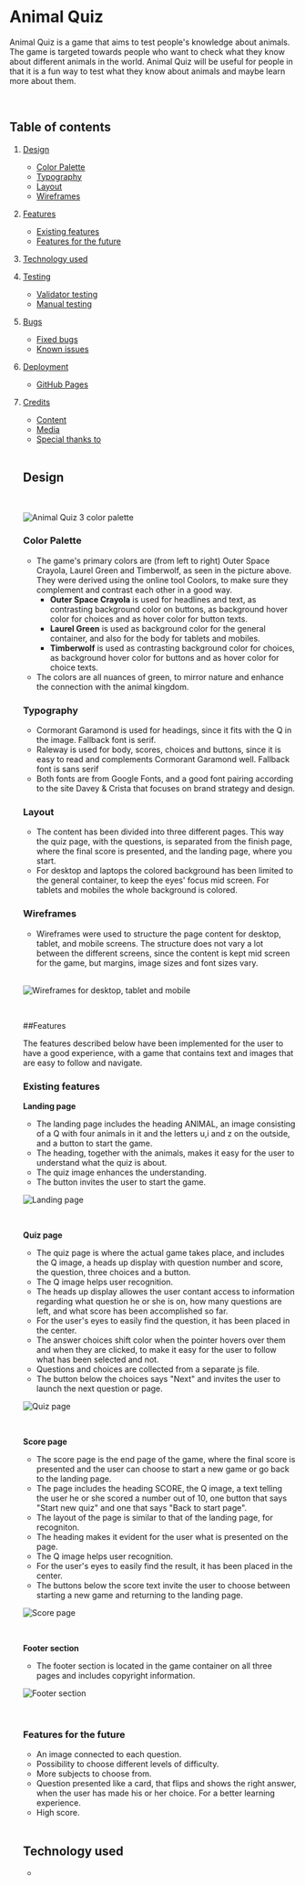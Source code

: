 # Animal Quiz

Animal Quiz is a game that aims to test people's knowledge about animals. The game is targeted towards people who want to check what they know about different animals in the world. Animal Quiz will be useful for people in that it is a fun way to test what they know about animals and maybe learn more about them.

<!-- A link to the live website can be found [here](https://mariechessler.github.io/a-quiz/index.html), and a link to the repository [here](https://github.com/MarieCHessler/a-quiz).

![Animal Quiz on different screen sizes](assets/images/aq-screens.webp) -->

<br>

## Table of contents
1. [Design](https://github.com/MarieCHessler/a-quiz#design)
    * [Color Palette](https://github.com/MarieCHessler/a-quiz#color-palette)
    * [Typography](https://github.com/MarieCHessler/a-quiz#typography)
    * [Layout](https://github.com/MarieCHessler/a-quiz#layout)
    * [Wireframes](https://github.com/MarieCHessler/a-quiz#wireframes)

2. [Features](https://github.com/MarieCHessler/a-quiz#features)
    * [Existing features](https://github.com/MarieCHessler/a-quiz#existing-features)
    * [Features for the future](https://github.com/MarieCHessler/a-quiz#features-for-the-future)

3. [Technology used](https://github.com/MarieCHessler/a-quiz#technology-used)

4. [Testing](https://github.com/MarieCHessler/a-quiz#testing)
    * [Validator testing](https://github.com/MarieCHessler/a-quiz#validator-testing)
    * [Manual testing](https://github.com/MarieCHessler/a-quiz#manual-testing)

5. [Bugs](https://github.com/MarieCHessler/a-quiz#bugs)
    * [Fixed bugs](https://github.com/MarieCHessler/a-quiz#fixed-bugs)
    * [Known issues](https://github.com/MarieCHessler/a-quiz#known-issues)

6. [Deployment](https://github.com/MarieCHessler/a-quiz#deployment)
    * [GitHub Pages](https://github.com/MarieCHessler/a-quiz#github-pages)

7. [Credits](https://github.com/MarieCHessler/a-quiz#credits)
    * [Content](https://github.com/MarieCHessler/a-quiz#content)
    * [Media](https://github.com/MarieCHessler/a-quiz#media)
    * [Special thanks to](https://github.com/MarieCHessler/a-quiz#special-thanks-to)

    <br>

    ## Design

    <br>

    ![Animal Quiz 3 color palette](assets/images/aq-3-color-palette.webp)

    ### Color Palette

    * The game's primary colors are (from left to right) Outer Space Crayola, Laurel Green and Timberwolf, as seen in the picture above. They were derived using the online tool Coolors, to make sure they complement and contrast each other in a good way.
      * **Outer Space Crayola** is used for headlines and text, as contrasting background color on buttons, as background hover color for choices and as hover color for button texts.
      * **Laurel Green** is used as background color for the general container, and also for the body for tablets and mobiles. 
      * **Timberwolf** is used as contrasting background color for choices, as background hover color for buttons and as hover color for choice texts.
    * The colors are all nuances of green, to mirror nature and enhance the connection with the animal kingdom.

    ### Typography

    * Cormorant Garamond is used for headings, since it fits with the Q in the image. Fallback font is serif.
    * Raleway is used for body, scores, choices and buttons, since it is easy to read and complements Cormorant Garamond well. Fallback font is sans serif
    * Both fonts are from Google Fonts, and a good font pairing according to the site Davey & Crista that focuses on brand strategy and design.

    ### Layout
    
    * The content has been divided into three different pages. This way the quiz page, with the questions, is separated from the finish page, where the final score is presented, and the landing page, where you start.
    * For desktop and laptops the colored background has been limited to the general container, to keep the eyes' focus mid screen. For tablets and mobiles the whole background is colored.

    ### Wireframes

    * Wireframes were used to structure the page content for desktop, tablet, and mobile screens. The structure does not vary a lot between the different screens, since the content is kept mid screen for the game, but margins, image sizes and font sizes vary.

    <br>

    ![Wireframes for desktop, tablet and mobile](assets/images/aq-wireframes.webp)

    <br>

    ##Features

    The features described below have been implemented for the user to have a good experience, with a game that contains text and images that are easy to follow and navigate.

    ### Existing features

    **Landing page**
    * The landing page includes the heading ANIMAL, an image consisting of a Q with four animals in it and the letters u,i and z on the outside, and a button to start the game.
    * The heading, together with the animals, makes it easy for the user to understand what the quiz is about.
    * The quiz image enhances the understanding.
    * The button invites the user to start the game.

    ![Landing page](assets/images/aq-landing-page.webp)

    <br>

    **Quiz page**
    * The quiz page is where the actual game takes place, and includes the Q image, a heads up display with question number and score, the question, three choices and a button.
    * The Q image helps user recognition.
    * The heads up display allowes the user contant access to information regarding what question he or she is on, how many questions are left, and what score has been accomplished so far.
    * For the user's eyes to easily find the question, it has been placed in the center.
    * The answer choices shift color when the pointer hovers over them and when they are clicked, to make it easy for the user to follow what has been selected and not.
    * Questions and choices are collected from a separate js file.
    * The button below the choices says "Next" and invites the user to launch the next question or page.

    ![Quiz page](assets/images/aq-quiz-page.webp)

    <br>

    **Score page**
    * The score page is the end page of the game, where the final score is presented and the user can choose to start a new game or go back to the landing page.
    * The page includes the heading SCORE, the Q image, a text telling the user he or she scored a number out of 10, one button that says "Start new quiz" and one that says "Back to start page".
    * The layout of the page is similar to that of the landing page, for recogniton.
    * The heading makes it evident for the user what is presented on the page.
    * The Q image helps user recognition.
    * For the user's eyes to easily find the result, it has been placed in the center.
    * The buttons below the score text invite the user to choose between starting a new game and returning to the landing page.

    ![Score page](assets/images/aq-score-page.webp)

    <br>

    **Footer section**
    * The footer section is located in the game container on all three pages and includes copyright information.

    ![Footer section](assets/images/aq-footer.webp)
    
    <br>

    ### Features for the future
    * An image connected to each question.
    * Possibility to choose different levels of difficulty.
    * More subjects to choose from.
    * Question presented like a card, that flips and shows the right answer, when the user has made his or her choice. For a better learning experience.
    * High score.

    <br>

    ## Technology used

    * 